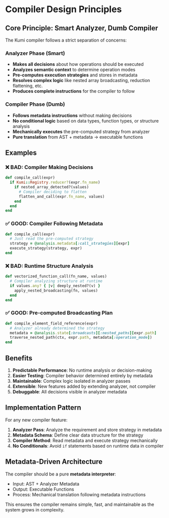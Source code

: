 # Compiler Design Principles

## Core Principle: Smart Analyzer, Dumb Compiler

The Kumi compiler follows a strict separation of concerns:

### Analyzer Phase (Smart)
- **Makes all decisions** about how operations should be executed
- **Analyzes semantic context** to determine operation modes
- **Pre-computes execution strategies** and stores in metadata
- **Resolves complex logic** like nested array broadcasting, reduction flattening, etc.
- **Produces complete instructions** for the compiler to follow

### Compiler Phase (Dumb)
- **Follows metadata instructions** without making decisions
- **No conditional logic** based on data types, function types, or structure analysis
- **Mechanically executes** the pre-computed strategy from analyzer
- **Pure translation** from AST + metadata → executable functions

## Examples

### ❌ BAD: Compiler Making Decisions
```ruby
def compile_call(expr)
  if Kumi::Registry.reducer?(expr.fn_name)
    if nested_array_detected?(values)
      # Compiler deciding to flatten
      flatten_and_call(expr.fn_name, values)
    end
  end
end
```

### ✅ GOOD: Compiler Following Metadata
```ruby
def compile_call(expr)
  # Just read the pre-computed strategy
  strategy = @analysis.metadata[:call_strategies][expr]
  execute_strategy(strategy, expr)
end
```

### ❌ BAD: Runtime Structure Analysis
```ruby
def vectorized_function_call(fn_name, values)
  # Compiler analyzing structure at runtime
  if values.any? { |v| deeply_nested?(v) }
    apply_nested_broadcasting(fn, values)
  end
end
```

### ✅ GOOD: Pre-computed Broadcasting Plan
```ruby
def compile_element_field_reference(expr)
  # Analyzer already determined the strategy
  metadata = @analysis.state[:broadcasts][:nested_paths][expr.path]
  traverse_nested_path(ctx, expr.path, metadata[:operation_mode])
end
```

## Benefits

1. **Predictable Performance**: No runtime analysis or decision-making
2. **Easier Testing**: Compiler behavior determined entirely by metadata
3. **Maintainable**: Complex logic isolated in analyzer passes
4. **Extensible**: New features added by extending analyzer, not compiler
5. **Debuggable**: All decisions visible in analyzer metadata

## Implementation Pattern

For any new compiler feature:

1. **Analyzer Pass**: Analyze the requirement and store strategy in metadata
2. **Metadata Schema**: Define clear data structure for the strategy
3. **Compiler Method**: Read metadata and execute strategy mechanically
4. **No Conditionals**: Avoid `if` statements based on runtime data in compiler

## Metadata-Driven Architecture

The compiler should be a pure **metadata interpreter**:
- Input: AST + Analyzer Metadata
- Output: Executable Functions
- Process: Mechanical translation following metadata instructions

This ensures the compiler remains simple, fast, and maintainable as the system grows in complexity.